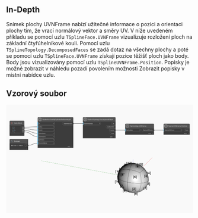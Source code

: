 ## In-Depth
Snímek plochy UVNFrame nabízí užitečné informace o pozici a orientaci plochy tím, že vrací normálový vektor a směry UV.
V níže uvedeném příkladu se pomocí uzlu `TSplineFace.UVNFrame` vizualizuje rozložení ploch na základní čtyřúhelníkové kouli. Pomocí uzlu `TSplineTopology.DecomposedFaces` se zadá dotaz na všechny plochy a poté se pomocí uzlu `TSplineFace.UVNFrame` získají pozice těžišť ploch jako body. Body jsou vizualizovány pomocí uzlu `TSplineUVNFrame.Position`. Popisky je možné zobrazit v náhledu pozadí povolením možnosti Zobrazit popisky v místní nabídce uzlu.

## Vzorový soubor

![Example](./Autodesk.DesignScript.Geometry.TSpline.TSplineFace.UVNFrame_img.jpg)
